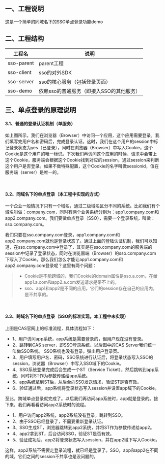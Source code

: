 ## 一、工程说明
这是一个简单的同域名下的SSO单点登录功能demo

## 二、工程结构
工程名        |  说明 
-------------|---------------------------------
sso-parent   |parent工程
sso-client   |sso的对外SDK
sso-server   |sso的核心服务（包括登录页面）
sso-demo     |依赖sso的普通服务（即接入SSO的其他服务）

## 三、单点登录的原理说明

#### 3.1、普通的登录认证机制（单服务）

如上图所示，我们在浏览器（Browser）中访问一个应用，这个应用需要登录，我们填写完用户名和密码后，完成登录认证。这时，我们在这个用户的session中标记登录状态为yes（已登录），同时在浏览器（Browser）中写入Cookie，这个Cookie是这个用户的唯一标识。下次我们再访问这个应用的时候，请求中会带上这个Cookie，服务端会根据这个Cookie找到对应的session，通过session来判断这个用户是否登录。如果不做特殊配置，这个Cookie的名字叫做sessionid，值在服务端（server）是唯一的。


<br/>

#### 3.2、同域名下的单点登录（本工程中实现的方式）
一个企业一般情况下只有一个域名，通过二级域名区分不同的系统。比如我们有个域名叫做：company.com，同时有两个业务系统分别为：app1.company.com和app2.company.com。我们要做单点登录（SSO），需要一个登录系统，叫做：sso.company.com。

我们只要在sso.company.com登录，app1.company.com和app2.company.com就也是登录状态了。通过上面的登陆认证机制，我们可以知道，在sso.company.com中登录了，其实是在sso.company.com的服务端的session中记录了登录状态，同时在浏览器端（Browser）的sso.company.com下写入了Cookie。那么我们怎么才能让app1.company.com和app2.company.com登录呢？这里有两个问题：
> - Cookie是不能跨域的，我们Cookie的domain属性是sso.a.com，在给app1.a.com和app2.a.com发送请求是带不上的。
> - sso、app1和app2是不同的应用，它们的session存在自己的应用内，是不共享的。

<br/>

#### 3.3、跨域名下的单点登录（SSO的标准实现，本工程中未实现）

上图是CAS官网上的标准流程，具体流程如下：

- 1、用户访问app系统，app系统是需要登录的，但用户现在没有登录。
- 2、跳转到CAS server，即SSO登录系统，以后图中的CAS Server我们统一叫做SSO系统。 SSO系统也没有登录，弹出用户登录页。
- 3、用户填写用户名、密码，SSO系统进行认证后，将登录状态写入SSO的session，浏览器（Browser）中写入SSO域下的Cookie。
- 4、SSO系统登录完成后会生成一个ST（Service Ticket），然后跳转到app系统，同时将ST作为参数传递给app系统。
- 5、app系统拿到ST后，从后台向SSO发送请求，验证ST是否有效。
- 6、验证通过后，app系统将登录状态写入session并设置app域下的Cookie。

至此，跨域单点登录就完成了。以后我们再访问app系统时，app就是登录的。接下来，我们再看看访问app2系统时的流程。

- 1、用户访问app2系统，app2系统没有登录，跳转到SSO。
- 2、由于SSO已经登录了，不需要重新登录认证。
- 3、SSO生成ST，浏览器跳转到app2系统，并将ST作为参数传递给app2。
- 4、app2拿到ST，后台访问SSO，验证ST是否有效。
- 5、验证成功后，app2将登录状态写入session，并在app2域下写入Cookie。

这样，app2系统不需要走登录流程，就已经是登录了。SSO，app和app2在不同的域，它们之间的session不共享也是没问题的。
